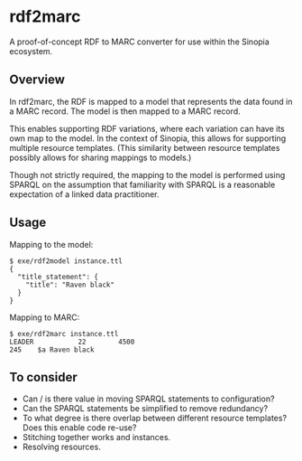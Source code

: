 # rdf2marc
A proof-of-concept RDF to MARC converter for use within the Sinopia ecosystem.

## Overview
In rdf2marc, the RDF is mapped to a model that represents the data found in a MARC record. The model is then mapped to a MARC record.

This enables supporting RDF variations, where each variation can have its own map to the model. In the context of Sinopia, this allows for supporting multiple resource templates. (This similarity between resource templates possibly allows for sharing mappings to models.)

Though not strictly required, the mapping to the model is performed using SPARQL on the assumption that familiarity with SPARQL is a reasonable expectation of a linked data practitioner.

## Usage
Mapping to the model:
```
$ exe/rdf2model instance.ttl
{
  "title_statement": {
    "title": "Raven black"
  }
}
```

Mapping to MARC:
```
$ exe/rdf2marc instance.ttl
LEADER           22        4500
245    $a Raven black 
```

## To consider
* Can / is there value in moving SPARQL statements to configuration?
* Can the SPARQL statements be simplified to remove redundancy?
* To what degree is there overlap between different resource templates? Does this enable code re-use?
* Stitching together works and instances.
* Resolving resources.